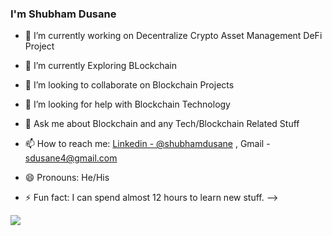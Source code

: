 ###  I'm Shubham Dusane

- 🔭 I’m currently working on Decentralize Crypto Asset Management DeFi Project
- 🌱 I’m currently Exploring BLockchain
- 👯 I’m looking to collaborate on Blockchain Projects
- 🤔 I’m looking for help with Blockchain Technology
- 💬 Ask me about Blockchain and any Tech/Blockchain Related Stuff
- 📫 How to reach me: [Linkedin - @shubhamdusane](https://www.linkedin.com/in/shubhamdusane/) , 
Gmail - sdusane4@gmail.com

- 😄 Pronouns: He/His
- ⚡ Fun fact: I can spend almost 12 hours to learn new stuff.
-->
<img src = "https://github-readme-stats.vercel.app/api?username=shubhamdusane&&show_icons=true&title_color=ffffff&icon_color=bb2acf&text_color=daf7dc&bg_color=581845 " >
